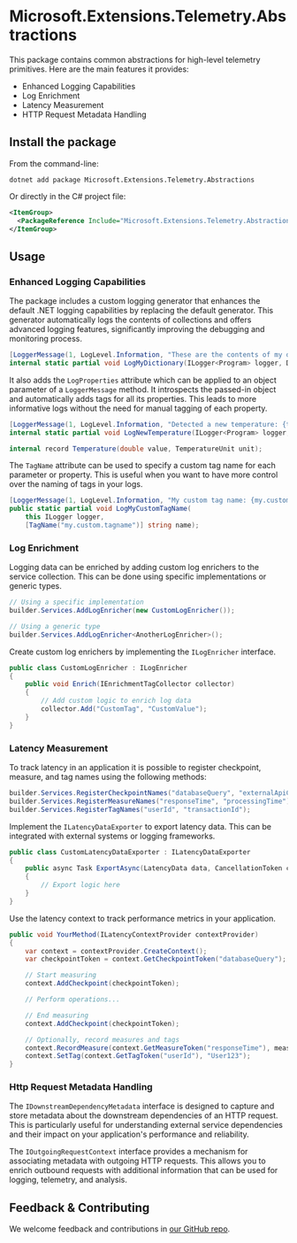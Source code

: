 # Microsoft.Extensions.Telemetry.Abstractions

This package contains common abstractions for high-level telemetry primitives. Here are the main features it provides:

- Enhanced Logging Capabilities
- Log Enrichment
- Latency Measurement
- HTTP Request Metadata Handling

## Install the package

From the command-line:

```console
dotnet add package Microsoft.Extensions.Telemetry.Abstractions
```

Or directly in the C# project file:

```xml
<ItemGroup>
  <PackageReference Include="Microsoft.Extensions.Telemetry.Abstractions" Version="[CURRENTVERSION]" />
</ItemGroup>
```

## Usage

### Enhanced Logging Capabilities

The package includes a custom logging generator that enhances the default .NET logging capabilities by replacing the default generator. This generator automatically logs the contents of collections and offers advanced logging features, significantly improving the debugging and monitoring process.

```csharp
[LoggerMessage(1, LogLevel.Information, "These are the contents of my dictionary: {temperature}")]
internal static partial void LogMyDictionary(ILogger<Program> logger, Dictionary<int, string> temperature);
```

It also adds the `LogProperties` attribute which can be applied to an object parameter of a `LoggerMessage` method. It introspects the passed-in object and automatically adds tags for all its properties. This leads to more informative logs without the need for manual tagging of each property.

```csharp
[LoggerMessage(1, LogLevel.Information, "Detected a new temperature: {temperature}")]
internal static partial void LogNewTemperature(ILogger<Program> logger, [LogProperties] Temperature temperature);

internal record Temperature(double value, TemperatureUnit unit);
```

The `TagName` attribute can be used to specify a custom tag name for each parameter or property. This is useful when you want to have more control over the naming of tags in your logs.

```csharp
[LoggerMessage(1, LogLevel.Information, "My custom tag name: {my.custom.tagname}")]
public static partial void LogMyCustomTagName(
    this ILogger logger,
    [TagName("my.custom.tagname")] string name);
```

### Log Enrichment

Logging data can be enriched by adding custom log enrichers to the service collection. This can be done using specific implementations or generic types.

```csharp
// Using a specific implementation
builder.Services.AddLogEnricher(new CustomLogEnricher());

// Using a generic type
builder.Services.AddLogEnricher<AnotherLogEnricher>();
```

Create custom log enrichers by implementing the `ILogEnricher` interface.

```csharp
public class CustomLogEnricher : ILogEnricher
{
    public void Enrich(IEnrichmentTagCollector collector)
    {
        // Add custom logic to enrich log data
        collector.Add("CustomTag", "CustomValue");
    }
}
```

### Latency Measurement

To track latency in an application it is possible to register checkpoint, measure, and tag names using the following methods:

```csharp
builder.Services.RegisterCheckpointNames("databaseQuery", "externalApiCall");
builder.Services.RegisterMeasureNames("responseTime", "processingTime");
builder.Services.RegisterTagNames("userId", "transactionId");
```

Implement the `ILatencyDataExporter` to export latency data. This can be integrated with external systems or logging frameworks.

```csharp
public class CustomLatencyDataExporter : ILatencyDataExporter
{
    public async Task ExportAsync(LatencyData data, CancellationToken cancellationToken)
    {
        // Export logic here
    }
}
```

Use the latency context to track performance metrics in your application.

```csharp
public void YourMethod(ILatencyContextProvider contextProvider)
{
    var context = contextProvider.CreateContext();
    var checkpointToken = context.GetCheckpointToken("databaseQuery");

    // Start measuring
    context.AddCheckpoint(checkpointToken);

    // Perform operations...

    // End measuring
    context.AddCheckpoint(checkpointToken);

    // Optionally, record measures and tags
    context.RecordMeasure(context.GetMeasureToken("responseTime"), measureValue);
    context.SetTag(context.GetTagToken("userId"), "User123");
}
```

### Http Request Metadata Handling

The `IDownstreamDependencyMetadata` interface is designed to capture and store metadata about the downstream dependencies of an HTTP request. This is particularly useful for understanding external service dependencies and their impact on your application's performance and reliability.

The `IOutgoingRequestContext` interface provides a mechanism for associating metadata with outgoing HTTP requests. This allows you to enrich outbound requests with additional information that can be used for logging, telemetry, and analysis.

## Feedback & Contributing

We welcome feedback and contributions in [our GitHub repo](https://github.com/dotnet/extensions).
